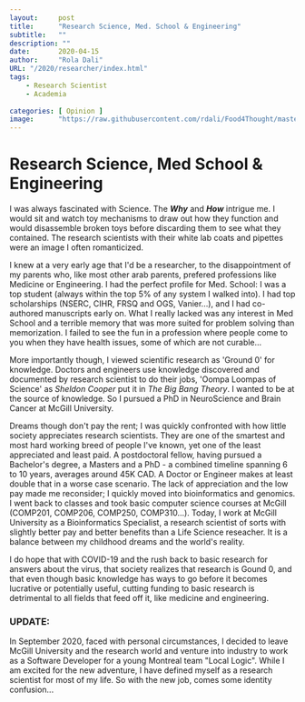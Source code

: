 ```yaml
---
layout:     post 
title:      "Research Science, Med. School & Engineering"
subtitle:   ""
description: ""
date:       2020-04-15
author:     "Rola Dali"
URL: "/2020/researcher/index.html"
tags:
    - Research Scientist
    - Academia
    
categories: [ Opinion ]
image:      "https://raw.githubusercontent.com/rdali/Food4Thought/master/content/imgs/2020/petris_kassen.jpg"
---
```


# Research Science, Med School & Engineering

I was always fascinated with Science. The ***Why*** and ***How*** intrigue me. I would sit and watch toy mechanisms to draw out how they function and would disassemble broken toys before discarding them to see what they contained. The research scientists with their white lab coats and pipettes were an image I often romanticized.

I knew at a very early age that I'd be a researcher, to the disappointment of my parents who, like most other arab parents, prefered professions like Medicine or Engineering. I had the perfect profile for Med. School: I was a top student (always within the top 5% of any system I walked into). I had top scholarships (NSERC, CIHR, FRSQ and OGS, Vanier...), and I had co-authored manuscripts early on. What I really lacked was any interest in Med School and a terrible memory that was more suited for problem solving than memorization. I failed to see the fun in a profession where people come to you when they have health issues, some of which are not curable... 

More importantly though, I viewed scientific research as 'Ground 0' for knowledge. Doctors and engineers use knowledge discovered and documented by research scientist to do their jobs, 'Oompa Loompas of Science' as *Sheldon Cooper* put it in *The Big Bang Theory*. I wanted to be at the source of knowledge. So I pursued a PhD in NeuroScience and Brain Cancer at McGill University. 

Dreams though don't pay the rent; I was quickly confronted with how little society appreciates research scientists. They are one of the smartest and most hard working breed of people I've known, yet one of the least appreciated and least paid. A postdoctoral fellow, having pursued a Bachelor's degree, a Masters and a PhD - a combined timeline spanning 6 to 10 years, averages around 45K CAD. A Doctor or Engineer makes at least double that in a worse case scenario. The lack of appreciation and the low pay made me reconsider; I quickly moved into bioinformatics and genomics. I went back to classes and took basic computer science courses at McGill (COMP201, COMP206, COMP250, COMP310...). Today, I work at McGill University as a Bioinformatics Specialist, a research scientist of sorts with slightly better pay and better benefits than a Life Science reseacher. It is a balance between my childhood dreams and the world's reality.

I do hope that with COVID-19 and the rush back to basic research for answers about the virus, that society realizes that research is Gound 0, and that even though basic knowledge has ways to go before it becomes lucrative or potentially useful, cutting funding to basic research is detrimental to all fields that feed off it, like medicine and engineering.


### UPDATE:
In September 2020, faced with personal circumstances, I decided to leave McGill University and the research world and venture into industry to work as a Software Developer for a young Montreal team "Local Logic". While I am excited for the new adventure, I have defined myself as a research scientist for most of my life. So with the new job, comes some identity confusion...






